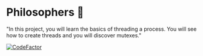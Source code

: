 # Philosophers 🧠 
"In this project, you will learn the basics of threading a process. You will see how to create threads and you will discover mutexes."

[![CodeFactor](https://www.codefactor.io/repository/github/the-friendly-ghost/philosophers/badge)](https://www.codefactor.io/repository/github/the-friendly-ghost/philosophers)
